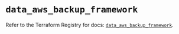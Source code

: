 # `data_aws_backup_framework`

Refer to the Terraform Registry for docs: [`data_aws_backup_framework`](https://registry.terraform.io/providers/hashicorp/aws/6.8.0/docs/data-sources/backup_framework).
